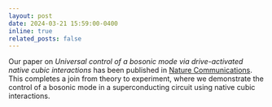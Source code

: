 ```yaml
---
layout: post
date: 2024-03-21 15:59:00-0400
inline: true
related_posts: false
---
```


Our paper on _Universal control of a bosonic mode via drive-activated native cubic interactions_ has been published in [Nature Communications](https://www.nature.com/articles/s41467-024-46507-1).
This completes a join from theory to experiment, where we demonstrate the control of a bosonic mode in a superconducting circuit using native cubic interactions.
